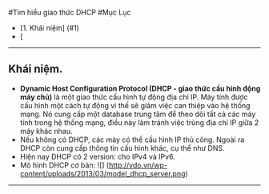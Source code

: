 #Tìm hiểu giao thức DHCP
#Mục Lục
* [1. Khái niệm] (#1)
* [

----
## Khái niệm.
* **Dynamic Host Configuration Protocol (DHCP - giao thức cấu hình động máy chủ)** là một giao thức cấu hình tự động địa chỉ IP. Máy tính 
được cấu hình một cách tự động vì thế sẽ giảm việc can thiệp vào hệ thống mạng. Nó cung cấp một database trung tâm để theo dõi tất cả các 
máy tính trong hệ thống mạng, điều này làm tránh việc trùng địa chỉ IP giữa 2 máy khác nhau.
* Nếu không có DHCP, các máy có thể cấu hình IP thủ công. Ngoài ra DHCP còn cung cấp thông tin cấu hình khác, cụ thể như DNS.
* Hiện nay DHCP có 2 version: cho IPv4 và IPv6.
* Mô hình DHCP cơ bản:
![] (http://vdo.vn/wp-content/uploads/2013/03/model_dhcp_server.png)
----
##
